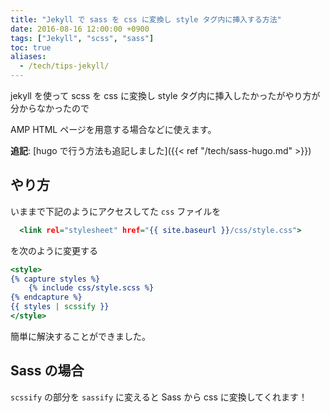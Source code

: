 ```yaml
---
title: "Jekyll で sass を css に変換し style タグ内に挿入する方法"
date: 2016-08-16 12:00:00 +0900
tags: ["Jekyll", "scss", "sass"]
toc: true
aliases:
  - /tech/tips-jekyll/
---
```

jekyll を使って scss を css に変換し style タグ内に挿入したかったがやり方が分からなかったので

AMP HTML ページを用意する場合などに使えます。

**追記**: [hugo で行う方法も追記しました]({{< ref "/tech/sass-hugo.md" >}})

## やり方
いままで下記のようにアクセスしてた `css` ファイルを

```html:_layouts/default.html
  <link rel="stylesheet" href="{{ site.baseurl }}/css/style.css">
```

を次のように変更する

```html:_layouts/default.html
<style>
{% capture styles %}
    {% include css/style.scss %}
{% endcapture %}
{{ styles | scssify }}
</style>
```

簡単に解決することができました。

## Sass の場合
`scssify` の部分を `sassify` に変えると Sass から css に変換してくれます！
